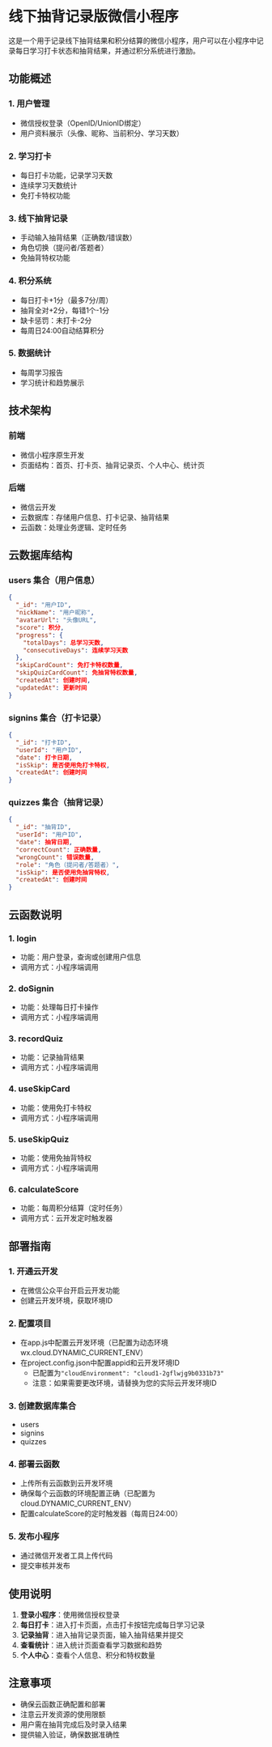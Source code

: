 # 线下抽背记录版微信小程序

这是一个用于记录线下抽背结果和积分结算的微信小程序，用户可以在小程序中记录每日学习打卡状态和抽背结果，并通过积分系统进行激励。

## 功能概述

### 1. 用户管理
- 微信授权登录（OpenID/UnionID绑定）
- 用户资料展示（头像、昵称、当前积分、学习天数）

### 2. 学习打卡
- 每日打卡功能，记录学习天数
- 连续学习天数统计
- 免打卡特权功能

### 3. 线下抽背记录
- 手动输入抽背结果（正确数/错误数）
- 角色切换（提问者/答题者）
- 免抽背特权功能

### 4. 积分系统
- 每日打卡+1分（最多7分/周）
- 抽背全对+2分，每错1个-1分
- 缺卡惩罚：未打卡-2分
- 每周日24:00自动结算积分

### 5. 数据统计
- 每周学习报告
- 学习统计和趋势展示

## 技术架构

### 前端
- 微信小程序原生开发
- 页面结构：首页、打卡页、抽背记录页、个人中心、统计页

### 后端
- 微信云开发
- 云数据库：存储用户信息、打卡记录、抽背结果
- 云函数：处理业务逻辑、定时任务

## 云数据库结构

### users 集合（用户信息）
```json
{
  "_id": "用户ID",
  "nickName": "用户昵称",
  "avatarUrl": "头像URL",
  "score": 积分,
  "progress": {
    "totalDays": 总学习天数,
    "consecutiveDays": 连续学习天数
  },
  "skipCardCount": 免打卡特权数量,
  "skipQuizCardCount": 免抽背特权数量,
  "createdAt": 创建时间,
  "updatedAt": 更新时间
}
```

### signins 集合（打卡记录）
```json
{
  "_id": "打卡ID",
  "userId": "用户ID",
  "date": 打卡日期,
  "isSkip": 是否使用免打卡特权,
  "createdAt": 创建时间
}
```

### quizzes 集合（抽背记录）
```json
{
  "_id": "抽背ID",
  "userId": "用户ID",
  "date": 抽背日期,
  "correctCount": 正确数量,
  "wrongCount": 错误数量,
  "role": "角色（提问者/答题者）",
  "isSkip": 是否使用免抽背特权,
  "createdAt": 创建时间
}
```

## 云函数说明

### 1. login
- 功能：用户登录，查询或创建用户信息
- 调用方式：小程序端调用

### 2. doSignin
- 功能：处理每日打卡操作
- 调用方式：小程序端调用

### 3. recordQuiz
- 功能：记录抽背结果
- 调用方式：小程序端调用

### 4. useSkipCard
- 功能：使用免打卡特权
- 调用方式：小程序端调用

### 5. useSkipQuiz
- 功能：使用免抽背特权
- 调用方式：小程序端调用

### 6. calculateScore
- 功能：每周积分结算（定时任务）
- 调用方式：云开发定时触发器

## 部署指南

### 1. 开通云开发
- 在微信公众平台开启云开发功能
- 创建云开发环境，获取环境ID

### 2. 配置项目
- 在app.js中配置云开发环境（已配置为动态环境wx.cloud.DYNAMIC_CURRENT_ENV）
- 在project.config.json中配置appid和云开发环境ID
  - 已配置为`"cloudEnvironment": "cloud1-2gflwjg9b0331b73"`
  - 注意：如果需要更改环境，请替换为您的实际云开发环境ID

### 3. 创建数据库集合
- users
- signins
- quizzes

### 4. 部署云函数
- 上传所有云函数到云开发环境
- 确保每个云函数的环境配置正确（已配置为cloud.DYNAMIC_CURRENT_ENV）
- 配置calculateScore的定时触发器（每周日24:00）

### 5. 发布小程序
- 通过微信开发者工具上传代码
- 提交审核并发布

## 使用说明

1. **登录小程序**：使用微信授权登录
2. **每日打卡**：进入打卡页面，点击打卡按钮完成每日学习记录
3. **记录抽背**：进入抽背记录页面，输入抽背结果并提交
4. **查看统计**：进入统计页面查看学习数据和趋势
5. **个人中心**：查看个人信息、积分和特权数量

## 注意事项

- 确保云函数正确配置和部署
- 注意云开发资源的使用限额
- 用户需在抽背完成后及时录入结果
- 提供输入验证，确保数据准确性